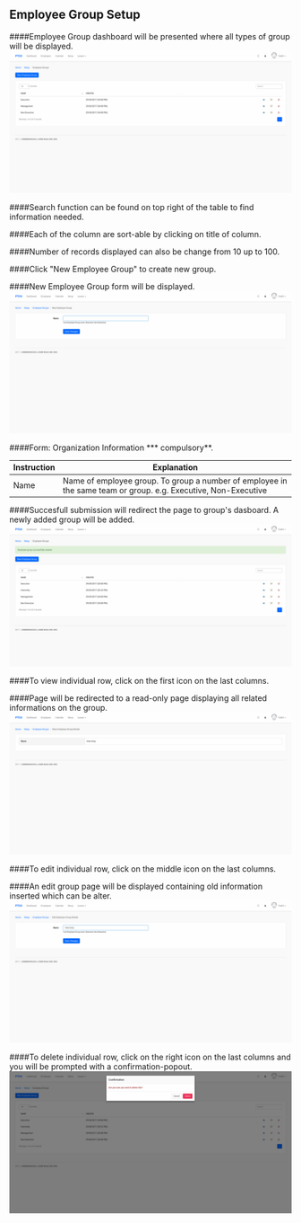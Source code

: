 ## Employee Group Setup

####Employee Group dashboard will be presented where all types of group will be displayed.
![Group Dashboard](/Images/EmployeeGroup/employeegroup_dashboard.png)

####Search function can be found on top right of the table to find information needed.

####Each of the column are sort-able by clicking on title of column.

####Number of records displayed can also be change from 10 up to 100.

####Click "New Employee Group" to create new group.

####New Employee Group form will be displayed.
![Group Create](/Images/EmployeeGroup/employeegroup_create.png)

####Form: Organization Information *** compulsory**.

| Instruction  | Explanation |
| ------------- | ------------- |
| Name | Name of employee group. To group a number of employee in the same team or group. e.g. Executive, Non-Executive |

####Succesfull submission will redirect the page to group's dasboard. A newly added group will be added.
![Group Success](/Images/EmployeeGroup/employeegroup_success.png)

####To view individual row, click on the first icon on the last columns.

####Page will be redirected to a read-only page displaying all related informations on the group.
![Group Show](/Images/EmployeeGroup/employeegroup_show.png)

####To edit individual row, click on the middle icon on the last columns.

####An edit group page will be displayed containing old information inserted which can be alter.
![Group Edit](/Images/EmployeeGroup/employeegroup_edit.png)

####To delete individual row, click on the right icon on the last columns and you will be prompted with a confirmation-popout.
![Group Delete](/Images/EmployeeGroup/employeegroup_delete.png)
